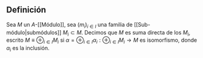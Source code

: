 
## Definición

Sea $M$ un $A$-[[Módulo]], sea $(m_{i})_{i \in I}$ una familia de [[Sub-módulo|submódulos]] $M_{i}\subset M$. Decimos que $M$ es suma directa de los $M_{i}$, escrito $M \equiv \oplus_{i\in I}M_{i}$ si $\alpha=\oplus_{i \in I}\alpha_{i}: \oplus_{i\in I}M_{i} \to M$ es isomorfismo, donde $\alpha_{i}$ es la inclusión.